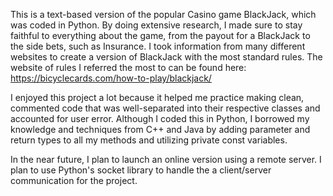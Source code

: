 This is a text-based version of the popular Casino game BlackJack, which was coded in Python.
By doing extensive research, I made sure to stay faithful to everything about the game, from the payout for a BlackJack to the side bets, such as Insurance.
I took information from many different websites to create a version of BlackJack with the most standard rules.
The website of rules I referred the most to can be found here: https://bicyclecards.com/how-to-play/blackjack/

I enjoyed this project a lot because it helped me practice making clean, commented code that was well-separated into their respective classes and accounted for user error.
Although I coded this in Python, I borrowed my knowledge and techniques from C++ and Java
by adding parameter and return types to all my methods and utilizing private const variables.

In the near future, I plan to launch an online version using a remote server.
I plan to use Python's socket library to handle the a client/server communication for the project.

